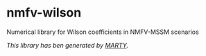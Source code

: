 # nmfv-wilson
Numerical library for Wilson coefficients in NMFV-MSSM scenarios

*This library has ben generated by [MARTY](https://marty.in2p3.fr).*
